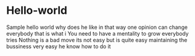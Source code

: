 # Hello-world
Sample hello world
why does he like in that way
one opinion can change everybody
that is what i
You need to have a mentality to grow
everybody tries 
Nothing is a bad move 
its not easy but is quite easy 
maintaining the bussiness very easy
he know how to do it 


